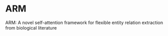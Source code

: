 # ARM
ARM: A novel self-attention framework for flexible entity relation extraction from biological literature

